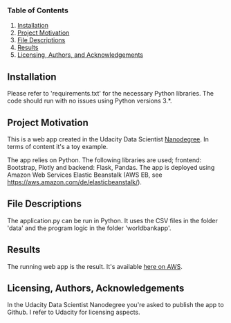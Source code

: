 
### Table of Contents

1. [Installation](#installation)
2. [Project Motivation](#motivation)
3. [File Descriptions](#files)
4. [Results](#results)
5. [Licensing, Authors, and Acknowledgements](#licensing)

## Installation <a name="installation"></a>

Please refer to 'requirements.txt' for the necessary Python libraries. The code should run with no issues using Python versions 3.*.

## Project Motivation<a name="motivation"></a>

This is a web app created in the Udacity Data Scientist [Nanodegree](https://www.udacity.com/course/data-scientist-nanodegree--nd025). In terms of content it's a toy example.

The app relies on Python. The following libraries are used; frontend: Bootstrap, Plotly and backend: Flask, Pandas. The app is deployed using Amazon Web Services Elastic Beanstalk (AWS EB, see https://aws.amazon.com/de/elasticbeanstalk/).

## File Descriptions <a name="files"></a>

The application.py can be run in Python. It uses the CSV files in the folder 'data' and the program logic in the folder 'worldbankapp'.

## Results<a name="results"></a>

The running web app is the result. It's available [here on AWS](http://dsnd-worldbank-env.eba-pfpnikvk.eu-central-1.elasticbeanstalk.com/).

## Licensing, Authors, Acknowledgements<a name="licensing"></a>

In the Udacity Data Scientist Nanodegree you're asked to publish the app to Github. I refer to Udacity for licensing aspects.
